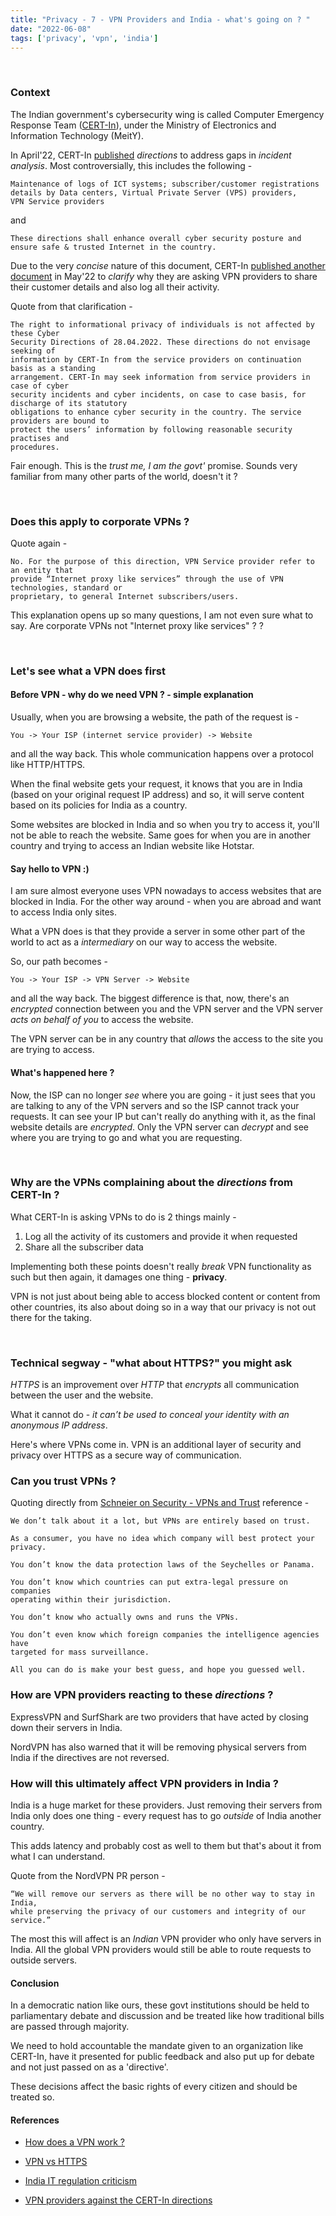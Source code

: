 ```yaml
---
title: "Privacy - 7 - VPN Providers and India - what's going on ? "
date: "2022-06-08"
tags: ['privacy', 'vpn', 'india']
---
```

<br />

### Context

The Indian government's cybersecurity wing is called Computer Emergency Response Team (<a href="https://cert-in.org.in/" target="_blank">CERT-In</a>), under the Ministry of Electronics and Information Technology (MeitY).

In April'22, CERT-In <a href="https://www.pib.gov.in/PressReleasePage.aspx?PRID=1820904" target="_blank">published</a> _directions_ to address gaps in _incident analysis_.  Most controversially, this includes the following - 

    Maintenance of logs of ICT systems; subscriber/customer registrations 
    details by Data centers, Virtual Private Server (VPS) providers, 
    VPN Service providers

and

    These directions shall enhance overall cyber security posture and 
    ensure safe & trusted Internet in the country.

Due to the very _concise_ nature of this document, CERT-In <a href="https://www.cert-in.org.in/PDF/FAQs_on_CyberSecurityDirections_May2022.pdf" target="_blank">published another document</a> in May'22 to _clarify_ why they are asking VPN providers to share their customer details and also log all their activity.

Quote from that clarification -

    The right to informational privacy of individuals is not affected by these Cyber
    Security Directions of 28.04.2022. These directions do not envisage seeking of
    information by CERT-In from the service providers on continuation basis as a standing
    arrangement. CERT-In may seek information from service providers in case of cyber
    security incidents and cyber incidents, on case to case basis, for discharge of its statutory
    obligations to enhance cyber security in the country. The service providers are bound to
    protect the users’ information by following reasonable security practises and
    procedures.

Fair enough. This is the _trust me, I am the govt'_ promise. Sounds very familiar from many other parts of the world, doesn't it ?    

<br />

### Does this apply to corporate VPNs ? 

Quote again -

    No. For the purpose of this direction, VPN Service provider refer to an entity that
    provide “Internet proxy like services” through the use of VPN technologies, standard or
    proprietary, to general Internet subscribers/users.

This explanation opens up so many questions, I am not even sure what to say. Are corporate VPNs not "Internet proxy like services" ? ?   

<br />

### Let's see what a VPN does first

#### Before VPN - why do we need VPN ? - simple explanation

Usually, when you are browsing a website, the path of the request is -

    You -> Your ISP (internet service provider) -> Website

and all the way back. This whole communication happens over a protocol like HTTP/HTTPS.  

When the final website gets your request, it knows that you are in India (based on your original request IP address) and so, it will serve content based on its policies for India as a country.

Some websites are blocked in India and so when you try to access it, you'll not be able to reach the website.  Same goes for when you are in another country and trying to access an Indian website like Hotstar.

#### Say hello to VPN :)

I am sure almost everyone uses VPN nowadays to access websites that are blocked in India. For the other way around - when you are abroad and want to access India only sites.

What a VPN does is that they provide a server in some other part of the world to act as a _intermediary_ on our way to access the website.

So, our path becomes -

    You -> Your ISP -> VPN Server -> Website

and all the way back.  The biggest difference is that, now, there's an _encrypted_ connection between you and the VPN server and the VPN server _acts on behalf of you_ to access the website.

The VPN server can be in any country that _allows_ the access to the site you are trying to access.

#### What's happened here ? 

Now, the ISP can no longer _see_ where you are going - it just sees that you are talking to any of the VPN servers and so the ISP cannot track your requests. It can see your IP but can't really do anything with it, as the final website
details are _encrypted_. Only the VPN server can _decrypt_ and see where you are trying to go and what you are requesting.

<br />

### Why are the VPNs complaining about the _directions_ from CERT-In ?

What CERT-In is asking VPNs to do is 2 things mainly -

1. Log all the activity of its customers and provide it when requested
2. Share all the subscriber data 

Implementing both these points doesn't really _break_ VPN functionality as such but then again, it damages one thing - **privacy**.

VPN is not just about being able to access blocked content or content from other countries, its also about doing so in a way that our privacy is not out there for the taking.

<br />

### Technical segway - "what about HTTPS?" you might ask

_HTTPS_ is an improvement over _HTTP_ that _encrypts_ all communication between the user and the website.

What it cannot do - _it can’t be used to conceal your identity with an anonymous IP address_.

Here's where VPNs come in. VPN is an additional layer of security and privacy over HTTPS as a secure way of communication.

### Can you trust VPNs ? 

Quoting directly from <a href="https://www.schneier.com/blog/archives/2021/06/vpns-and-trust.html" target="_blank">Schneier on Security - VPNs and Trust</a> reference -

    We don’t talk about it a lot, but VPNs are entirely based on trust. 
    
    As a consumer, you have no idea which company will best protect your privacy.

    You don’t know the data protection laws of the Seychelles or Panama.

    You don’t know which countries can put extra-legal pressure on companies 
    operating within their jurisdiction. 

    You don’t know who actually owns and runs the VPNs.

    You don’t even know which foreign companies the intelligence agencies have 
    targeted for mass surveillance.

    All you can do is make your best guess, and hope you guessed well.

### How are VPN providers reacting to these _directions_ ? 

ExpressVPN and SurfShark are two providers that have acted by closing down their servers in India.   

NordVPN has also warned that it will be removing physical servers from India if the directives are not reversed.

### How will this ultimately affect VPN providers in India ?

India is a huge market for these providers. Just removing their servers from India only does one thing - every request has to go _outside_ of India another country.

This adds latency and probably cost as well to them but that's about it from what I can understand.

Quote from the NordVPN PR person -

    “We will remove our servers as there will be no other way to stay in India,
    while preserving the privacy of our customers and integrity of our service.”

The most this will affect is an _Indian_ VPN provider who only have servers in India.  All the global VPN providers would still be able to route requests to outside servers.

#### Conclusion

In a democratic nation like ours, these govt institutions should be held to parliamentary debate and discussion and be treated like how traditional bills are passed through majority.

We need to hold accountable the mandate given to an organization like CERT-In, have it presented for public feedback and also put up for debate and not just passed on as a 'directive'.

These decisions affect the basic rights of every citizen and should be treated so.

#### References

- <a href="https://kinsta.com/blog/how-does-a-vpn-work/" target="_blank">How does a VPN work ?</a>

- <a href="https://www.purevpn.com/blog/https-vs-vpn/" target="_blank">VPN vs HTTPS</a>

- <a href="https://www.theregister.com/2022/06/08/india_it_regulation_criticism/" target="_blank">India IT regulation criticism</a>
 
- <a href="https://www.moneycontrol.com/news/business/vpn-service-providers-slam-cert-in-directions-on-maintaining-logs-8480081.html" target="_blank">VPN providers against the CERT-In directions</a>
